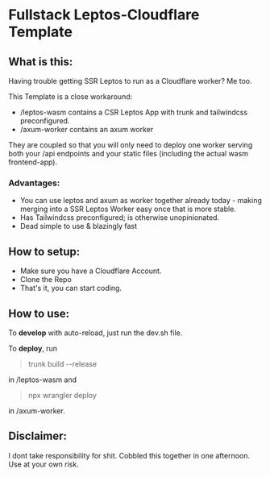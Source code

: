 # Fullstack Leptos-Cloudflare Template

## What is this:
Having trouble getting SSR Leptos to run as a Cloudflare worker?
Me too.

This Template is a close workaround:
- /leptos-wasm contains a CSR Leptos App with trunk and tailwindcss preconfigured.
- /axum-worker contains an axum worker

They are coupled so that you will only need to deploy one worker serving both your /api endpoints and your static files (including the actual wasm frontend-app).

### Advantages:
- You can use leptos and axum as worker together already today - making merging into a SSR Leptos Worker easy once that is more stable.
- Has Tailwindcss preconfigured; is otherwise unopinionated.
- Dead simple to use & blazingly fast

## How to setup:
- Make sure you have a Cloudflare Account.
- Clone the Repo
- That's it, you can start coding.

## How to use:
To **develop** with auto-reload, just run the dev.sh file.

To **deploy**, run
> trunk build --release

in /leptos-wasm and

> npx wrangler deploy

in /axum-worker.

## Disclaimer:
I dont take responsibility for shit. Cobbled this together in one afternoon. Use at your own risk.
